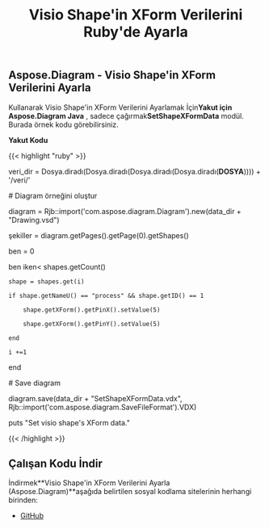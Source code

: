﻿---
title: Visio Shape'in XForm Verilerini Ruby'de Ayarla
type: docs
weight: 150
url: /tr/java/set-visio-shape-s-xform-data-in-ruby/
---
## **Aspose.Diagram - Visio Shape'in XForm Verilerini Ayarla**
 Kullanarak Visio Shape'in XForm Verilerini Ayarlamak İçin**Yakut için Aspose.Diagram Java** , sadece çağırmak**SetShapeXFormData** modül. Burada örnek kodu görebilirsiniz.

**Yakut Kodu**

{{< highlight "ruby" >}}

 veri_dir = Dosya.diradı(Dosya.diradı(Dosya.diradı(Dosya.diradı(__DOSYA__)))) + '/veri/'

\# Diagram örneğini oluştur

diagram = Rjb::import('com.aspose.diagram.Diagram').new(data_dir + "Drawing.vsd")

şekiller = diagram.getPages().getPage(0).getShapes()

ben = 0

 ben iken< shapes.getCount()

    shape = shapes.get(i)

    if shape.getNameU() == "process" && shape.getID() == 1

        shape.getXForm().getPinX().setValue(5)

        shape.getXForm().getPinY().setValue(5)

    end

    i +=1

end

\# Save diagram

diagram.save(data_dir + "SetShapeXFormData.vdx", Rjb::import('com.aspose.diagram.SaveFileFormat').VDX)

puts "Set visio shape's XForm data."

{{< /highlight >}}
## **Çalışan Kodu İndir**
 İndirmek**Visio Shape'in XForm Verilerini Ayarla (Aspose.Diagram)**aşağıda belirtilen sosyal kodlama sitelerinin herhangi birinden:

- [GitHub](https://github.com/asposediagram/Aspose.Diagram-for-Java/blob/master/Plugins/Aspose_Diagram_Java_for_Ruby/lib/asposediagramjava/Shapes/setshapexformdata.rb)
